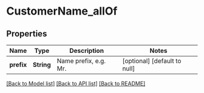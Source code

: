 # CustomerName_allOf
## Properties

| Name | Type | Description | Notes |
|------------ | ------------- | ------------- | -------------|
| **prefix** | **String** | Name prefix, e.g. Mr. | [optional] [default to null] |

[[Back to Model list]](../README.md#documentation-for-models) [[Back to API list]](../README.md#documentation-for-api-endpoints) [[Back to README]](../README.md)

